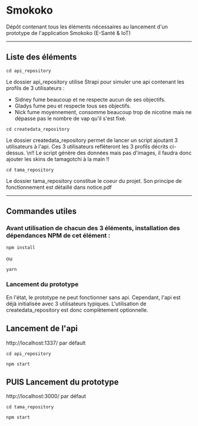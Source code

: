 # Smokoko

Dépôt contenant tous les éléments nécessaires au lancement d'un prototype de l'application Smokoko (E-Santé & IoT)

---
## Liste des éléments

```
cd api_repository
```
Le dossier api_repository utilise Strapi pour simuler une api contenant les profils de 3 utilisateurs :
- Sidney fume beaucoup et ne respecte aucun de ses objectifs.
- Gladys fume peu et respecte tous ses objectifs.
- Nick fume moyennement, consomme beaucoup trop de nicotine mais ne dépasse pas le nombre de vap qu'il s'est fixé.

```
cd createdata_repository
```
Le dossier createdata_repository permet de lancer un script ajoutant 3 utilisateurs à l'api. 
Ces 3 utilisateurs reflèteront les 3 profils décrits ci-dessus.
\n:bangbang: Le script génère des données mais pas d'images, il faudra donc ajouter les skins de tamagotchi à la main :bangbang:

```
cd tama_repository
```
Le dossier tama_repository constitue le coeur du projet. Son principe de fonctionnement est détaillé dans notice.pdf

---

## Commandes utiles

### Avant utilisation de chacun des 3 éléments, installation des dépendances NPM de cet élément : 

```
npm install
```

ou 

```
yarn
```

### Lancement du prototype

En l'état, le prototype ne peut fonctionner sans api. Cependant, l'api est déjà initialisée avec 3 utilisateurs typiques. L'utilisation de createdata_repository est donc complètement optionnelle.

## Lancement de l'api 
http://localhost:1337/ par défault

```
cd api_repository
```
```
npm start
```

## PUIS Lancement du prototype 
http://localhost:3000/ par défaut

```
cd tama_repository
```
```
npm start
```

